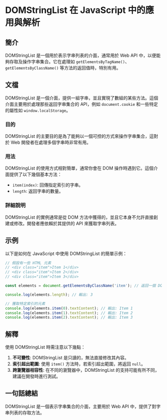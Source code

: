 <!--
Meta Description: # DOMStringList 在 JavaScript 中的應用與解析 ## 簡介 DOMStringList 是一個用於表示字串列表的介面，通常用於 Web API 中，以便能夠存取及操作字串集合。它在處理如 `getElementsByTagName()`、`getElementsByClas...
Meta Keywords: item, domstringlist, div, elements, api
-->

# DOMStringList 在 JavaScript 中的應用與解析

## 簡介
DOMStringList 是一個用於表示字串列表的介面，通常用於 Web API 中，以便能夠存取及操作字串集合。它在處理如 `getElementsByTagName()`、`getElementsByClassName()` 等方法的返回值時，特別有用。

## 文檔
DOMStringList 是一個介面，提供一組字串，並且實現了數組的某些方法。這個介面主要用於處理那些返回字串集合的 API，例如 `document.cookie` 和一些特定的屬性如 `window.localStorage`。

### 目的
DOMStringList 的主要目的是為了能夠以一個可控的方式來操作字串集合，這對於 Web 開發者在處理多個字串時非常有用。

### 用法
DOMStringList 的使用方式相對簡單，通常你會在 DOM 操作時遇到它。這個介面提供了以下幾個基本方法：

- `item(index)`: 回傳指定索引的字串。
- `length`: 返回字串的數量。

### 詳細說明
DOMStringList 的實例通常是從 DOM 方法中獲得的，並且它本身不允許直接創建或修改。開發者應依賴於其提供的 API 來獲取字串列表。

## 示例
以下是如何在 JavaScript 中使用 DOMStringList 的簡單示例：

```javascript
// 假設有一些 HTML 元素
// <div class="item">Item 1</div>
// <div class="item">Item 2</div>
// <div class="item">Item 3</div>

const elements = document.getElementsByClassName('item'); // 返回一個 DOMStringList

console.log(elements.length); // 輸出: 3

// 獲取特定索引的元素
console.log(elements.item(0).textContent); // 輸出: Item 1
console.log(elements.item(1).textContent); // 輸出: Item 2
console.log(elements.item(2).textContent); // 輸出: Item 3
```

## 解釋
使用 DOMStringList 時需注意以下幾點：

1. **不可變性**: DOMStringList 是只讀的，無法直接修改其內容。
2. **索引超出範圍**: 使用 `item()` 方法時，若索引超出範圍，將返回 `null`。
3. **跨瀏覽器相容性**: 在不同的瀏覽器中，DOMStringList 的支持可能有所不同，建議在開發時進行測試。

## 一句話總結
DOMStringList 是一個表示字串集合的介面，主要用於 Web API 中，提供了對字串列表的存取方法。